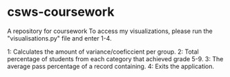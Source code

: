# csws-coursework
A repository for coursework
To access my visualizations, please run the "visualisations.py" file and enter 1-4.

1: Calculates the amount of variance/coeficcient per group.
2: Total percentage of students from each category that achieved grade 5-9.
3: The average pass percentage of a record containing.
4: Exits the application.

